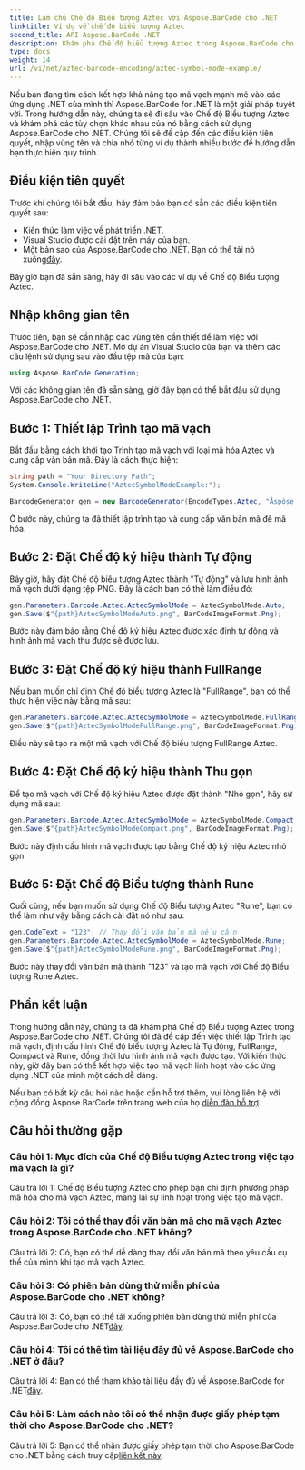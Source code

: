 ```yaml
---
title: Làm chủ Chế độ Biểu tượng Aztec với Aspose.BarCode cho .NET
linktitle: Ví dụ về chế độ biểu tượng Aztec
second_title: API Aspose.BarCode .NET
description: Khám phá Chế độ biểu tượng Aztec trong Aspose.BarCode cho .NET và tìm hiểu cách tạo mã vạch linh hoạt một cách dễ dàng. Thực hành các chế độ Tự động, FullRange, Nhỏ gọn và Rune trong hướng dẫn toàn diện này.
type: docs
weight: 14
url: /vi/net/aztec-barcode-encoding/aztec-symbol-mode-example/
---
```

Nếu bạn đang tìm cách kết hợp khả năng tạo mã vạch mạnh mẽ vào các ứng dụng .NET của mình thì Aspose.BarCode for .NET là một giải pháp tuyệt vời. Trong hướng dẫn này, chúng ta sẽ đi sâu vào Chế độ Biểu tượng Aztec và khám phá các tùy chọn khác nhau của nó bằng cách sử dụng Aspose.BarCode cho .NET. Chúng tôi sẽ đề cập đến các điều kiện tiên quyết, nhập vùng tên và chia nhỏ từng ví dụ thành nhiều bước để hướng dẫn bạn thực hiện quy trình.

## Điều kiện tiên quyết

Trước khi chúng tôi bắt đầu, hãy đảm bảo bạn có sẵn các điều kiện tiên quyết sau:

- Kiến thức làm việc về phát triển .NET.
- Visual Studio được cài đặt trên máy của bạn.
-  Một bản sao của Aspose.BarCode cho .NET. Bạn có thể tải nó xuống[đây](https://releases.aspose.com/barcode/net/).

Bây giờ bạn đã sẵn sàng, hãy đi sâu vào các ví dụ về Chế độ Biểu tượng Aztec.

## Nhập không gian tên

Trước tiên, bạn sẽ cần nhập các vùng tên cần thiết để làm việc với Aspose.BarCode cho .NET. Mở dự án Visual Studio của bạn và thêm các câu lệnh sử dụng sau vào đầu tệp mã của bạn:

```csharp
using Aspose.BarCode.Generation;
```

Với các không gian tên đã sẵn sàng, giờ đây bạn có thể bắt đầu sử dụng Aspose.BarCode cho .NET.

## Bước 1: Thiết lập Trình tạo mã vạch

Bắt đầu bằng cách khởi tạo Trình tạo mã vạch với loại mã hóa Aztec và cung cấp văn bản mã. Đây là cách thực hiện:

```csharp
string path = "Your Directory Path";
System.Console.WriteLine("AztecSymbolModeExample:");

BarcodeGenerator gen = new BarcodeGenerator(EncodeTypes.Aztec, "Åspóse.Barcóde©");
```

Ở bước này, chúng ta đã thiết lập trình tạo và cung cấp văn bản mã để mã hóa.

## Bước 2: Đặt Chế độ ký hiệu thành Tự động

Bây giờ, hãy đặt Chế độ biểu tượng Aztec thành "Tự động" và lưu hình ảnh mã vạch dưới dạng tệp PNG. Đây là cách bạn có thể làm điều đó:

```csharp
gen.Parameters.Barcode.Aztec.AztecSymbolMode = AztecSymbolMode.Auto;
gen.Save($"{path}AztecSymbolModeAuto.png", BarCodeImageFormat.Png);
```

Bước này đảm bảo rằng Chế độ ký hiệu Aztec được xác định tự động và hình ảnh mã vạch thu được sẽ được lưu.

## Bước 3: Đặt Chế độ ký hiệu thành FullRange

Nếu bạn muốn chỉ định Chế độ biểu tượng Aztec là "FullRange", bạn có thể thực hiện việc này bằng mã sau:

```csharp
gen.Parameters.Barcode.Aztec.AztecSymbolMode = AztecSymbolMode.FullRange;
gen.Save($"{path}AztecSymbolModeFullRange.png", BarCodeImageFormat.Png);
```

Điều này sẽ tạo ra một mã vạch với Chế độ biểu tượng FullRange Aztec.

## Bước 4: Đặt Chế độ ký hiệu thành Thu gọn

Để tạo mã vạch với Chế độ ký hiệu Aztec được đặt thành "Nhỏ gọn", hãy sử dụng mã sau:

```csharp
gen.Parameters.Barcode.Aztec.AztecSymbolMode = AztecSymbolMode.Compact;
gen.Save($"{path}AztecSymbolModeCompact.png", BarCodeImageFormat.Png);
```

Bước này định cấu hình mã vạch được tạo bằng Chế độ ký hiệu Aztec nhỏ gọn.

## Bước 5: Đặt Chế độ Biểu tượng thành Rune

Cuối cùng, nếu bạn muốn sử dụng Chế độ Biểu tượng Aztec "Rune", bạn có thể làm như vậy bằng cách cài đặt nó như sau:

```csharp
gen.CodeText = "123"; // Thay đổi văn bản mã nếu cần
gen.Parameters.Barcode.Aztec.AztecSymbolMode = AztecSymbolMode.Rune;
gen.Save($"{path}AztecSymbolModeRune.png", BarCodeImageFormat.Png);
```

Bước này thay đổi văn bản mã thành "123" và tạo mã vạch với Chế độ Biểu tượng Rune Aztec.

## Phần kết luận

Trong hướng dẫn này, chúng ta đã khám phá Chế độ Biểu tượng Aztec trong Aspose.BarCode cho .NET. Chúng tôi đã đề cập đến việc thiết lập Trình tạo mã vạch, định cấu hình Chế độ biểu tượng Aztec là Tự động, FullRange, Compact và Rune, đồng thời lưu hình ảnh mã vạch được tạo. Với kiến thức này, giờ đây bạn có thể kết hợp việc tạo mã vạch linh hoạt vào các ứng dụng .NET của mình một cách dễ dàng.

 Nếu bạn có bất kỳ câu hỏi nào hoặc cần hỗ trợ thêm, vui lòng liên hệ với cộng đồng Aspose.BarCode trên trang web của họ.[diễn đàn hỗ trợ](https://forum.aspose.com/c/barcode/13).

## Câu hỏi thường gặp

### Câu hỏi 1: Mục đích của Chế độ Biểu tượng Aztec trong việc tạo mã vạch là gì?

Câu trả lời 1: Chế độ Biểu tượng Aztec cho phép bạn chỉ định phương pháp mã hóa cho mã vạch Aztec, mang lại sự linh hoạt trong việc tạo mã vạch.

### Câu hỏi 2: Tôi có thể thay đổi văn bản mã cho mã vạch Aztec trong Aspose.BarCode cho .NET không?

Câu trả lời 2: Có, bạn có thể dễ dàng thay đổi văn bản mã theo yêu cầu cụ thể của mình khi tạo mã vạch Aztec.

### Câu hỏi 3: Có phiên bản dùng thử miễn phí của Aspose.BarCode cho .NET không?

Câu trả lời 3: Có, bạn có thể tải xuống phiên bản dùng thử miễn phí của Aspose.BarCode cho .NET[đây](https://releases.aspose.com/).

### Câu hỏi 4: Tôi có thể tìm tài liệu đầy đủ về Aspose.BarCode cho .NET ở đâu?

 Câu trả lời 4: Bạn có thể tham khảo tài liệu đầy đủ về Aspose.BarCode for .NET[đây](https://reference.aspose.com/barcode/net/).

### Câu hỏi 5: Làm cách nào tôi có thể nhận được giấy phép tạm thời cho Aspose.BarCode cho .NET?

 Câu trả lời 5: Bạn có thể nhận được giấy phép tạm thời cho Aspose.BarCode cho .NET bằng cách truy cập[liên kết này](https://purchase.aspose.com/temporary-license/).